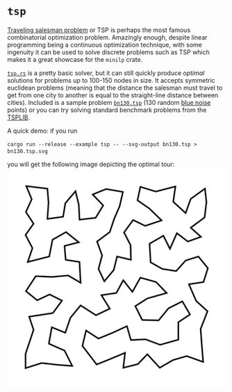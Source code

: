 # `tsp`

[Traveling salesman problem](https://en.wikipedia.org/wiki/Travelling_salesman_problem) or TSP
is perhaps the most famous combinatorial optimization problem. Amazingly enough, despite linear
programming being a continuous optimization technique, with some ingenuity it can be used to solve
discrete problems such as TSP which makes it a great showcase for the `minilp` crate.

[`tsp.rs`](./tsp.rs) is a pretty basic solver, but it can still quickly produce *optimal* solutions
for problems up to 100-150 nodes in size. It accepts symmetric euclidean problems (meaning that the
distance the salesman must travel to get from one city to another is equal to the straight-line
distance between cities). Included is a sample problem [`bn130.tsp`](./bn130.tsp) (130 random
[blue noise](https://crates.io/crates/poisson) points) or you can try solving standard benchmark
problems from the [TSPLIB](http://comopt.ifi.uni-heidelberg.de/software/TSPLIB95/).

A quick demo: if you run
```
cargo run --release --example tsp -- --svg-output bn130.tsp > bn130.tsp.svg
```
you will get the following image depicting the optimal tour:
![optimal tour](./bn130.tsp.svg)

